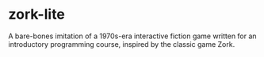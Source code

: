 # zork-lite
A bare-bones imitation of a 1970s-era interactive fiction game written for an introductory programming course, inspired by the classic game Zork.
